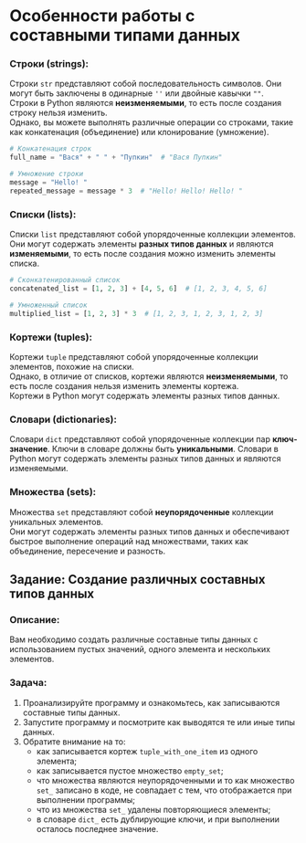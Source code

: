 # Особенности работы с составными типами данных

### Строки (strings):
Строки `str` представляют собой последовательность символов. Они могут быть заключены в одинарные `''` или двойные кавычки `""`.  
Строки в Python являются **неизменяемыми**, то есть после создания строку нельзя изменить.  
Однако, вы можете выполнять различные операции со строками, такие как конкатенация (объединение) или клонирование (умножение).
```python
# Конкатенация строк
full_name = "Вася" + " " + "Пупкин"  # "Вася Пупкин"

# Умножение строки
message = "Hello! "
repeated_message = message * 3  # "Hello! Hello! Hello! "
```

### Списки (lists):
Списки `list` представляют собой упорядоченные коллекции элементов.  
Они могут содержать элементы **разных типов данных** и являются **изменяемыми**, то есть после создания можно изменить элементы списка.  
```python
# Сконкатенированный список
concatenated_list = [1, 2, 3] + [4, 5, 6]  # [1, 2, 3, 4, 5, 6]

# Умноженный список
multiplied_list = [1, 2, 3] * 3  # [1, 2, 3, 1, 2, 3, 1, 2, 3]
```

### Кортежи (tuples):
Кортежи `tuple` представляют собой упорядоченные коллекции элементов, похожие на списки.  
Однако, в отличие от списков, кортежи являются **неизменяемыми**, то есть после создания нельзя изменить элементы кортежа.  
Кортежи в Python могут содержать элементы разных типов данных.

### Словари (dictionaries):
Словари `dict` представляют собой упорядоченные коллекции пар **ключ-значение**. Ключи в словаре должны быть **уникальными**. 
Словари в Python могут содержать элементы разных типов данных и являются изменяемыми.  

### Множества (sets):
Множества `set` представляют собой **неупорядоченные** коллекции уникальных элементов.  
Они могут содержать элементы разных типов данных и обеспечивают быстрое выполнение операций над множествами, таких как объединение, пересечение и разность.

## Задание: Создание различных составных типов данных

### Описание:
Вам необходимо создать различные составные типы данных с использованием пустых значений, одного элемента и нескольких элементов.

### Задача:
1. Проанализируйте программу и ознакомьтесь, как записываются составные типы данных.
2. Запустите программу и посмотрите как выводятся те или иные типы данных.
3. Обратите внимание на то:
    - как записывается кортеж `tuple_with_one_item` из одного элемента;
    - как записывается пустое множество `empty_set`;
    - что множества являются неупорядоченными и то как множество ``set_`` записано в коде, не совпадает с тем, что отображается при выполнении программы;
    - что из множества `set_` удалены повторяющиеся элементы;
    - в словаре `dict_` есть дублирующие ключи, и при выполнении осталось последнее значение. 
